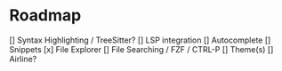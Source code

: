 # Roadmap
[] Syntax Highlighting / TreeSitter?
[] LSP integration
  [] Autocomplete
[] Snippets
[x] File Explorer
[] File Searching / FZF / CTRL-P
[] Theme(s)
[] Airline?
